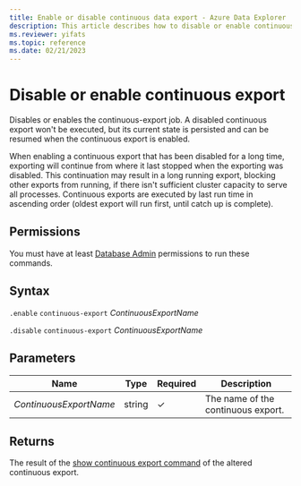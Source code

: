 ```yaml
---
title: Enable or disable continuous data export - Azure Data Explorer
description: This article describes how to disable or enable continuous data export in Azure Data Explorer.
ms.reviewer: yifats
ms.topic: reference
ms.date: 02/21/2023
---
```

# Disable or enable continuous export

Disables or enables the continuous-export job. A disabled continuous export won't be executed, but its current state is persisted and can be resumed when the continuous export is enabled. 

When enabling a continuous export that has been disabled for a long time, exporting will continue from where it last stopped when the exporting was disabled. This continuation may result in a long running export, blocking other exports from running, if there isn't sufficient cluster capacity to serve all processes. 
Continuous exports are executed by last run time in ascending order (oldest export will run first, until catch up is complete). 

## Permissions

You must have at least [Database Admin](../access-control/role-based-access-control.md) permissions to run these commands.

## Syntax

`.enable` `continuous-export` *ContinuousExportName* 

`.disable` `continuous-export` *ContinuousExportName* 

## Parameters

| Name | Type | Required | Description |
|--|--|--|--|
| *ContinuousExportName* | string | &check; | The name of the continuous export. |

## Returns

The result of the [show continuous export command](show-continuous-export.md) of the altered continuous export. 
